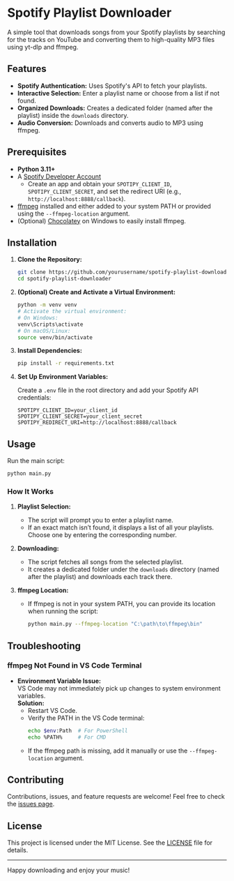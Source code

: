 
# Spotify Playlist Downloader

A simple tool that downloads songs from your Spotify playlists by searching for the tracks on YouTube and converting them to high-quality MP3 files using yt-dlp and ffmpeg.

## Features

- **Spotify Authentication:** Uses Spotify's API to fetch your playlists.
- **Interactive Selection:** Enter a playlist name or choose from a list if not found.
- **Organized Downloads:** Creates a dedicated folder (named after the playlist) inside the `downloads` directory.
- **Audio Conversion:** Downloads and converts audio to MP3 using ffmpeg.

## Prerequisites

- **Python 3.11+**
- A [Spotify Developer Account](https://developer.spotify.com/dashboard/)  
  - Create an app and obtain your `SPOTIPY_CLIENT_ID`, `SPOTIPY_CLIENT_SECRET`, and set the redirect URI (e.g., `http://localhost:8888/callback`).
- [ffmpeg](https://ffmpeg.org/download.html) installed and either added to your system PATH or provided using the `--ffmpeg-location` argument.
- (Optional) [Chocolatey](https://chocolatey.org/) on Windows to easily install ffmpeg.

## Installation

1. **Clone the Repository:**

   ```bash
   git clone https://github.com/yourusername/spotify-playlist-downloader.git
   cd spotify-playlist-downloader
   ```

2. **(Optional) Create and Activate a Virtual Environment:**

   ```bash
   python -m venv venv
   # Activate the virtual environment:
   # On Windows:
   venv\Scripts\activate
   # On macOS/Linux:
   source venv/bin/activate
   ```

3. **Install Dependencies:**

   ```bash
   pip install -r requirements.txt
   ```

4. **Set Up Environment Variables:**

   Create a `.env` file in the root directory and add your Spotify API credentials:

   ```env
   SPOTIPY_CLIENT_ID=your_client_id
   SPOTIPY_CLIENT_SECRET=your_client_secret
   SPOTIPY_REDIRECT_URI=http://localhost:8888/callback
   ```

## Usage

Run the main script:

```bash
python main.py
```

### How It Works

1. **Playlist Selection:**
   - The script will prompt you to enter a playlist name.
   - If an exact match isn’t found, it displays a list of all your playlists. Choose one by entering the corresponding number.

2. **Downloading:**
   - The script fetches all songs from the selected playlist.
   - It creates a dedicated folder under the `downloads` directory (named after the playlist) and downloads each track there.

3. **ffmpeg Location:**
   - If ffmpeg is not in your system PATH, you can provide its location when running the script:
     
     ```bash
     python main.py --ffmpeg-location "C:\path\to\ffmpeg\bin"
     ```

## Troubleshooting

### ffmpeg Not Found in VS Code Terminal

- **Environment Variable Issue:**  
  VS Code may not immediately pick up changes to system environment variables.  
  **Solution:**  
  - Restart VS Code.
  - Verify the PATH in the VS Code terminal:
    ```bash
    echo $env:Path  # For PowerShell
    echo %PATH%     # For CMD
    ```
  - If the ffmpeg path is missing, add it manually or use the `--ffmpeg-location` argument.

## Contributing

Contributions, issues, and feature requests are welcome! Feel free to check the [issues page](https://github.com/yourusername/spotify-playlist-downloader/issues).

## License

This project is licensed under the MIT License. See the [LICENSE](LICENSE) file for details.

---

Happy downloading and enjoy your music!
